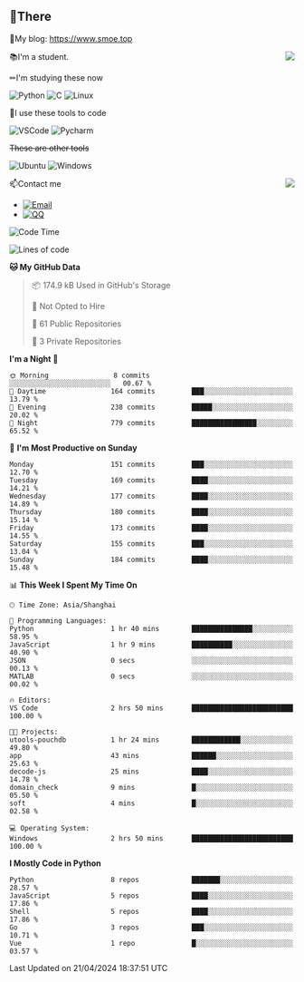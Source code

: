 
## 👏There

📰My blog: https://www.smoe.top

<img align="right" src="https://github-readme-stats.vercel.app/api/top-langs/?username=AkashiCoin"/>


📚I'm a student.

✏I'm studying these now

![Python](https://img.shields.io/badge/-Python-blue?style=flat-square&logo=Python&logoColor=fff)
![C](https://img.shields.io/badge/-C-585858?style=flat-square&logo=C&logoColor=fff)
![Linux](https://img.shields.io/badge/-Linux-black?style=flat-square&logo=Linux&logoColor=fff)

🔨I use these tools to code

![VSCode](https://img.shields.io/badge/-VSCode-blue?style=flat-square&logo=visualstudiocode&logoColor=fff)
![Pycharm](https://img.shields.io/badge/-Pycharm-green?style=flat-square&logo=pycharm&logoColor=fff)

 ~~These are other tools~~

![Ubuntu](https://img.shields.io/badge/-Ubuntu-orange?style=flat-square&logo=Ubuntu&logoColor=fff)
![Windows](https://img.shields.io/badge/-Windows-blue?style=flat-square&logo=Windows&logoColor=fff)

<img align="right" src="https://github-readme-stats.vercel.app/api?username=AkashiCoin" />


📫Contact me

* [![Email](https://img.shields.io/badge/Email-l1040186796@gmail.com-1?style=social&logoColor=fff)](mailto:l1040186796@gmail.com)
* [![QQ](https://img.shields.io/badge/QQ-1040186796-1?style=social&logoColor=fff)](tencent://AddContact/?fromId=45&fromSubId=1&subcmd=all&uin=1040186796&website=www.oicqzone.com)

<!--START_SECTION:waka-->
![Code Time](http://img.shields.io/badge/Code%20Time-1%2C148%20hrs%2035%20mins-blue)

![Lines of code](https://img.shields.io/badge/From%20Hello%20World%20I%27ve%20Written-269.4%20thousand%20lines%20of%20code-blue)

**🐱 My GitHub Data** 

> 📦 174.9 kB Used in GitHub's Storage 
 > 
> 🚫 Not Opted to Hire
 > 
> 📜 61 Public Repositories 
 > 
> 🔑 3 Private Repositories 
 > 
**I'm a Night 🦉** 

```text
🌞 Morning                8 commits           ░░░░░░░░░░░░░░░░░░░░░░░░░   00.67 % 
🌆 Daytime                164 commits         ███░░░░░░░░░░░░░░░░░░░░░░   13.79 % 
🌃 Evening                238 commits         █████░░░░░░░░░░░░░░░░░░░░   20.02 % 
🌙 Night                  779 commits         ████████████████░░░░░░░░░   65.52 % 
```
📅 **I'm Most Productive on Sunday** 

```text
Monday                   151 commits         ███░░░░░░░░░░░░░░░░░░░░░░   12.70 % 
Tuesday                  169 commits         ████░░░░░░░░░░░░░░░░░░░░░   14.21 % 
Wednesday                177 commits         ████░░░░░░░░░░░░░░░░░░░░░   14.89 % 
Thursday                 180 commits         ████░░░░░░░░░░░░░░░░░░░░░   15.14 % 
Friday                   173 commits         ████░░░░░░░░░░░░░░░░░░░░░   14.55 % 
Saturday                 155 commits         ███░░░░░░░░░░░░░░░░░░░░░░   13.04 % 
Sunday                   184 commits         ████░░░░░░░░░░░░░░░░░░░░░   15.48 % 
```


📊 **This Week I Spent My Time On** 

```text
🕑︎ Time Zone: Asia/Shanghai

💬 Programming Languages: 
Python                   1 hr 40 mins        ███████████████░░░░░░░░░░   58.95 % 
JavaScript               1 hr 9 mins         ██████████░░░░░░░░░░░░░░░   40.90 % 
JSON                     0 secs              ░░░░░░░░░░░░░░░░░░░░░░░░░   00.13 % 
MATLAB                   0 secs              ░░░░░░░░░░░░░░░░░░░░░░░░░   00.02 % 

🔥 Editors: 
VS Code                  2 hrs 50 mins       █████████████████████████   100.00 % 

🐱‍💻 Projects: 
utools-pouchdb           1 hr 24 mins        ████████████░░░░░░░░░░░░░   49.80 % 
app                      43 mins             ██████░░░░░░░░░░░░░░░░░░░   25.63 % 
decode-js                25 mins             ████░░░░░░░░░░░░░░░░░░░░░   14.78 % 
domain_check             9 mins              █░░░░░░░░░░░░░░░░░░░░░░░░   05.50 % 
soft                     4 mins              █░░░░░░░░░░░░░░░░░░░░░░░░   02.58 % 

💻 Operating System: 
Windows                  2 hrs 50 mins       █████████████████████████   100.00 % 
```

**I Mostly Code in Python** 

```text
Python                   8 repos             ███████░░░░░░░░░░░░░░░░░░   28.57 % 
JavaScript               5 repos             ████░░░░░░░░░░░░░░░░░░░░░   17.86 % 
Shell                    5 repos             ████░░░░░░░░░░░░░░░░░░░░░   17.86 % 
Go                       3 repos             ███░░░░░░░░░░░░░░░░░░░░░░   10.71 % 
Vue                      1 repo              █░░░░░░░░░░░░░░░░░░░░░░░░   03.57 % 
```




 Last Updated on 21/04/2024 18:37:51 UTC
<!--END_SECTION:waka-->
